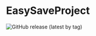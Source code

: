 # EasySaveProject
![GitHub release (latest by tag)](https://img.shields.io/github/v/release/matisbouquin/EasySaveProject?label=Release&style=flat)

